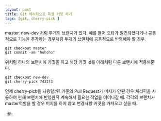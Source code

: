 ```yaml
---
layout: post
title: Git 체리픽으로 특정 커밋 하기
tags: [git, cherry-pick ]
---
```


master, new-dev 처럼 두개의 브랜치가 있다. 예를 들어 오타가 발견되었다거나 공통적으로 기능을 추가하는 경우처럼 두개의 브랜치에 공통적으로 반영해야 할 경우.  

  
```
git checkout master
git commit -am "hohoho"
```
위처럼 하나의 브랜치에 커밋을 하고 해당 커밋 id를 아래처럼 다른 브랜치에 적용해준다.
```
git checkout new-dev
git cherry-pick 7432f3
```
  
  
언제 cherry-pick을 사용할까? 기존의 Pull Request가 머지가 안된 경우 체리픽을 사용하여 현재 브랜치에 반영한뒤 계속해서 필요한 작업을 이어나갈 때. 각각의 브랜치가 master역할을 할 경우 머지를 하지 않고 변경사항 커밋을 가져오고 싶을 때.

  -끝-
